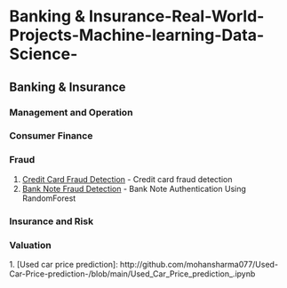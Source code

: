 # Banking & Insurance-Real-World-Projects-Machine-learning-Data-Science-

<h2>Banking & Insurance</h2>

<h3>Management and Operation</h3>


<h3>Consumer Finance</h3>


<h3>Fraud</h3>

1. [Credit Card Fraud Detection](https://github.com/mohansharma077/-Fraud-Detection-On-Credit-Card-Transactions) - Credit card fraud detection<br/>
2. [Bank Note Fraud Detection](https://github.com/mohansharma077/Bank-Note-Fraud-Detection-using-Random-Forest-Classifier) -  Bank Note Authentication Using RandomForest<br/>
<h3>Insurance and Risk</h3>




<h3>Valuation</h3>
1. [Used car price prediction]: http://github.com/mohansharma077/Used-Car-Price-prediction-/blob/main/Used_Car_Price_prediction_.ipynb
